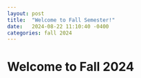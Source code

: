 ```yaml
---
layout: post
title:  "Welcome to Fall Semester!"
date:   2024-08-22 11:10:40 -0400
categories: fall 2024
---
```


# Welcome to Fall 2024